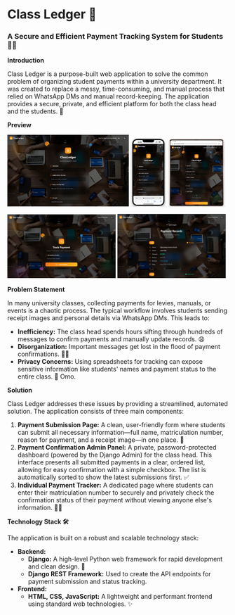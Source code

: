 # Class Ledger 📝

### A Secure and Efficient Payment Tracking System for Students 🧑‍🎓

**Introduction**

Class Ledger is a purpose-built web application to solve the common problem of organizing student payments within a university department. It was created to replace a messy, time-consuming, and manual process that relied on WhatsApp DMs and manual record-keeping. The application provides a secure, private, and efficient platform for both the class head and the students. 🚀

**Preview**

<p float="left">
   <img src="assets/Screenshot_79.png" width="55%" />
   <img src="assets/Screenshot_88.png" width="16%" />
   <img src="assets/Screenshot_87.png" width="26%" />
</p>

<p float="left">
  <img src="assets/Screenshot_80.png" width="49%" /> 
  <img src="assets/Screenshot_81.png" width="49%" />
</p>

**Problem Statement**

In many university classes, collecting payments for levies, manuals, or events is a chaotic process. The typical workflow involves students sending receipt images and personal details via WhatsApp DMs. This leads to:

* **Inefficiency:** The class head spends hours sifting through hundreds of messages to confirm payments and manually update records. 😩
* **Disorganization:** Important messages get lost in the flood of payment confirmations. 😵‍💫
* **Privacy Concerns:** Using spreadsheets for tracking can expose sensitive information like students' names and payment status to the entire class. 🤫
Omo.

**Solution**

Class Ledger addresses these issues by providing a streamlined, automated solution. The application consists of three main components:

1.  **Payment Submission Page:** A clean, user-friendly form where students can submit all necessary information—full name, matriculation number, reason for payment, and a receipt image—in one place. 🧾
2.  **Payment Confirmation Admin Panel:** A private, password-protected dashboard (powered by the Django Admin) for the class head. This interface presents all submitted payments in a clear, ordered list, allowing for easy confirmation with a simple checkbox. The list is automatically sorted to show the latest submissions first. ✅
3.  **Individual Payment Tracker:** A dedicated page where students can enter their matriculation number to securely and privately check the confirmation status of their payment without viewing anyone else's information. 🕵️‍♂️

**Technology Stack 🛠**

The application is built on a robust and scalable technology stack:

* **Backend:**
    * **Django:** A high-level Python web framework for rapid development and clean design. 🐍
    * **Django REST Framework:** Used to create the API endpoints for payment submission and status tracking.
* **Frontend:**
    * **HTML, CSS, JavaScript:** A lightweight and performant frontend using standard web technologies. ✨



